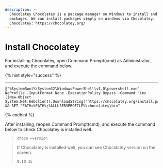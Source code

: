 ```yaml
---
description: >-
  Chocolatey Chocolatey is a package manager on Windows to install and manage
  packages. We can install packages simply on Windows via Chocolatey.
  Chocolatey: https://chocolatey.org/
---
```


# Install Chocolatey

For installing Chocolatey, open Command Prompt(cmd) as Administrator, and execute the command below.

{% hint style="success" %}
****

```
@"%SystemRoot%\System32\WindowsPowerShell\v1.0\powershell.exe" -NoProfile -InputFormat None -ExecutionPolicy Bypass -Command "iex ((New-Object System.Net.WebClient).DownloadString('https://chocolatey.org/install.ps1'))" && SET "PATH=%PATH%;%ALLUSERSPROFILE%\chocolatey\bin"
```
{% endhint %}

After installing, reopen Command Prompt(cmd), and execute the command below to check Chocolatey is installed well.

>
>
> ```
> choco –version
> ```

> If Chocolatey is installed well, you can see Chocolatey version on the screen.
>
> ```
> 0.10.15
> ```
